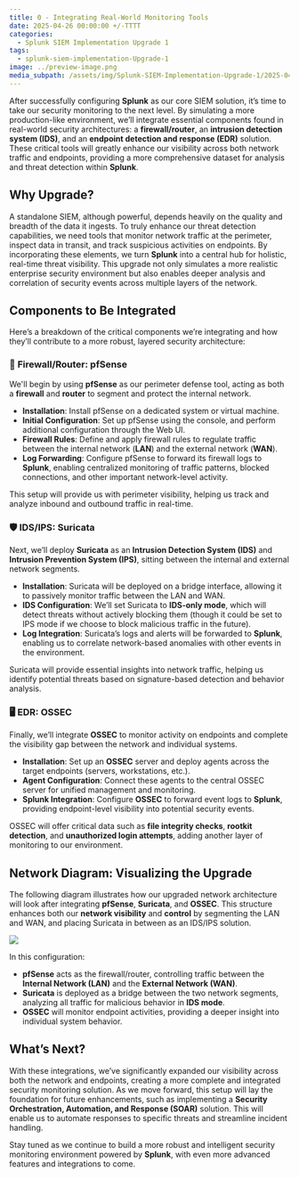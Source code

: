 ```yaml
---
title: 0 - Integrating Real-World Monitoring Tools
date: 2025-04-26 00:00:00 +/-TTTT
categories:
  - Splunk SIEM Implementation Upgrade 1
tags:
  - splunk-siem-implementation-Upgrade-1
image: ../preview-image.png
media_subpath: /assets/img/Splunk-SIEM-Implementation-Upgrade-1/2025-04-26-0---Integrating-Real-World-Monitoring-Tools/
---
```


After successfully configuring **Splunk** as our core SIEM solution, it’s time to take our security monitoring to the next level. By simulating a more production-like environment, we’ll integrate essential components found in real-world security architectures: a **firewall/router**, an **intrusion detection system (IDS)**, and an **endpoint detection and response (EDR)** solution. These critical tools will greatly enhance our visibility across both network traffic and endpoints, providing a more comprehensive dataset for analysis and threat detection within **Splunk**.

## Why Upgrade?

A standalone SIEM, although powerful, depends heavily on the quality and breadth of the data it ingests. To truly enhance our threat detection capabilities, we need tools that monitor network traffic at the perimeter, inspect data in transit, and track suspicious activities on endpoints. By incorporating these elements, we turn **Splunk** into a central hub for holistic, real-time threat visibility. This upgrade not only simulates a more realistic enterprise security environment but also enables deeper analysis and correlation of security events across multiple layers of the network.

## Components to Be Integrated

Here’s a breakdown of the critical components we’re integrating and how they’ll contribute to a more robust, layered security architecture:

### 🔐 **Firewall/Router: pfSense**

We'll begin by using **pfSense** as our perimeter defense tool, acting as both a **firewall** and **router** to segment and protect the internal network.

- **Installation**: Install pfSense on a dedicated system or virtual machine.
- **Initial Configuration**: Set up pfSense using the console, and perform additional configuration through the Web UI.
- **Firewall Rules**: Define and apply firewall rules to regulate traffic between the internal network (**LAN**) and the external network (**WAN**).
- **Log Forwarding**: Configure pfSense to forward its firewall logs to **Splunk**, enabling centralized monitoring of traffic patterns, blocked connections, and other important network-level activity.

This setup will provide us with perimeter visibility, helping us track and analyze inbound and outbound traffic in real-time.

### 🛡️ **IDS/IPS: Suricata**

Next, we’ll deploy **Suricata** as an **Intrusion Detection System (IDS)** and **Intrusion Prevention System (IPS)**, sitting between the internal and external network segments.

- **Installation**: Suricata will be deployed on a bridge interface, allowing it to passively monitor traffic between the LAN and WAN.
- **IDS Configuration**: We’ll set Suricata to **IDS-only mode**, which will detect threats without actively blocking them (though it could be set to IPS mode if we choose to block malicious traffic in the future).
- **Log Integration**: Suricata’s logs and alerts will be forwarded to **Splunk**, enabling us to correlate network-based anomalies with other events in the environment.

Suricata will provide essential insights into network traffic, helping us identify potential threats based on signature-based detection and behavior analysis.

### 🖥️ **EDR: OSSEC**

Finally, we’ll integrate **OSSEC** to monitor activity on endpoints and complete the visibility gap between the network and individual systems.

- **Installation**: Set up an **OSSEC** server and deploy agents across the target endpoints (servers, workstations, etc.).
- **Agent Configuration**: Connect these agents to the central OSSEC server for unified management and monitoring.
- **Splunk Integration**: Configure **OSSEC** to forward event logs to **Splunk**, providing endpoint-level visibility into potential security events.

OSSEC will offer critical data such as **file integrity checks**, **rootkit detection**, and **unauthorized login attempts**, adding another layer of monitoring to our environment.

## **Network Diagram: Visualizing the Upgrade**

The following diagram illustrates how our upgraded network architecture will look after integrating **pfSense**, **Suricata**, and **OSSEC**. This structure enhances both our **network visibility** and **control** by segmenting the LAN and WAN, and placing Suricata in between as an IDS/IPS solution.

![](2025-04-26-0---Integrating-Real-World-Monitoring-Tools-1.png)

In this configuration:

- **pfSense** acts as the firewall/router, controlling traffic between the **Internal Network (LAN)** and the **External Network (WAN)**.
- **Suricata** is deployed as a bridge between the two network segments, analyzing all traffic for malicious behavior in **IDS mode**.
- **OSSEC** will monitor endpoint activities, providing a deeper insight into individual system behavior.

## What’s Next?

With these integrations, we’ve significantly expanded our visibility across both the network and endpoints, creating a more complete and integrated security monitoring solution. As we move forward, this setup will lay the foundation for future enhancements, such as implementing a **Security Orchestration, Automation, and Response (SOAR)** solution. This will enable us to automate responses to specific threats and streamline incident handling.

Stay tuned as we continue to build a more robust and intelligent security monitoring environment powered by **Splunk**, with even more advanced features and integrations to come.
